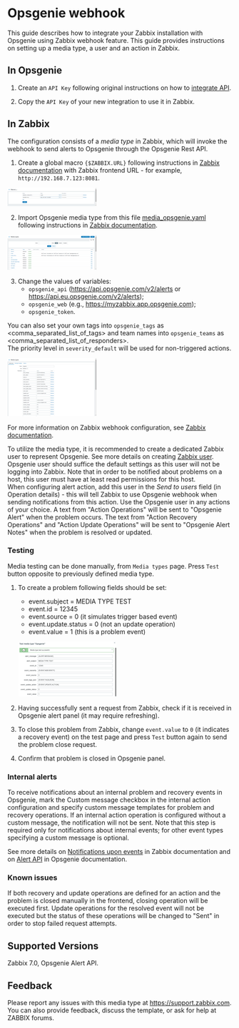 
# Opsgenie webhook 

This guide describes how to integrate your Zabbix installation with Opsgenie using Zabbix webhook feature. This guide provides instructions on setting up a media type, a user and an action in Zabbix.

## In Opsgenie

1. Create an `API Key` following original instructions on how to [integrate API](https://docs.opsgenie.com/docs/api-integration).

2. Copy the `API Key` of your new integration to use it in Zabbix.

## In Zabbix

The configuration consists of a _media type_ in Zabbix, which will invoke the webhook to send alerts to Opsgenie through the Opsgenie Rest API.

1. Create a global macro `{$ZABBIX.URL}` following instructions in [Zabbix documentation](https://www.zabbix.com/documentation/7.0/manual/config/macros/user_macros)  with Zabbix frontend URL - for example, `http://192.168.7.123:8081`.

[![](images/tn_1.png?raw=true)](images/1.png)

2. Import Opsgenie media type from this file [media_opsgenie.yaml](media_opsgenie.yaml) following instructions in [Zabbix documentation](https://www.zabbix.com/documentation/7.0/en/manual/web_interface/frontend_sections/alerts/mediatypes). 

[![](images/tn_2.png?raw=true)](images/2.png)

3. Change the values of variables:
	* `opsgenie_api` (https://api.opsgenie.com/v2/alerts or https://api.eu.opsgenie.com/v2/alerts);
	* `opsgenie_web` (e.g., https://myzabbix.app.opsgenie.com);
	* `opsgenie_token`.

You can also set your own tags into `opsgenie_tags` as <comma_separated_list_of_tags> and team names into `opsgenie_teams` as <comma_separated_list_of_responders>.  
The priority level in `severity_default` will be used for non-triggered actions.

[![](images/tn_3.png?raw=true)](images/3.png)

For more information on Zabbix webhook configuration, see [Zabbix documentation](https://www.zabbix.com/documentation/7.0/manual/config/notifications/media/webhook).

To utilize the media type, it is recommended to create a dedicated Zabbix user to represent Opsgenie.
See more details on creating [Zabbix user](https://www.zabbix.com/documentation/7.0/manual/web_interface/frontend_sections/users/user_list).
Opsgenie user should suffice the default settings as this user will not be logging into Zabbix. Note that in order to be notified about problems on a host, this user must have at least read permissions for this host.  
When configuring alert action, add this user in the _Send to users_ field (in Operation details) - this will tell Zabbix to use Opsgenie webhook when sending notifications from this action.
Use the Opsgenie user in any actions of your choice. A text from "Action Operations" will be sent to "Opsgenie Alert" when the problem occurs. The text from "Action Recovery Operations" and "Action Update Operations" will be sent to "Opsgenie Alert Notes" when the problem is resolved or updated.

### Testing
Media testing can be done manually, from `Media types` page. Press `Test` button opposite to previously defined media type.
1. To create a problem following fields should be set:
    * event.subject = MEDIA TYPE TEST
    * event.id = 12345
    * event.source = 0 (it simulates trigger based event)
    * event.update.status = 0 (not an update operation)
    * event.value = 1 (this is a problem event)

    [![](images/tn_4.png?raw=true)](images/4.png)

2. Having successfully sent a request from Zabbix, check if it is received in Opsgenie alert panel (it may require refreshing).
3. To close this problem from Zabbix, change `event.value` to `0` (it indicates a recovery event) on the test page and press `Test` button again to send the problem close request.
4. Confirm that problem is closed in Opsgenie panel.

### Internal alerts
To receive notifications about an internal problem and recovery events in Opsgenie, mark the Custom message checkbox in the internal action configuration  and specify custom message templates for problem and recovery operations. 
If an internal action operation is configured without a custom message, the notification will not be sent. 
Note that this step is required only for notifications about internal events; for other event types specifying a custom message is optional. 

See more details on [Notifications upon events](https://www.zabbix.com/documentation/7.0/manual/config/notifications) in Zabbix documentation and on [Alert API](https://docs.opsgenie.com/docs/alert-api) in Opsgenie documentation.

### Known issues

If both recovery and update operations are defined for an action and the problem is closed manually in the frontend, closing operation will be executed first.
Update operations for the resolved event will not be executed but the status of these operations will be changed to "Sent" in order to stop failed request attempts.

## Supported Versions

Zabbix 7.0, Opsgenie Alert API.

## Feedback
Please report any issues with this media type at https://support.zabbix.com.
You can also provide feedback, discuss the template, or ask for help at ZABBIX forums.

